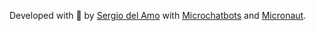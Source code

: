 Developed with 💙 by [Sergio del Amo](https://twitter.com/sdelamo) with [Microchatbots](https://microchatbots.com) and [Micronaut](https://micronaut.io). 